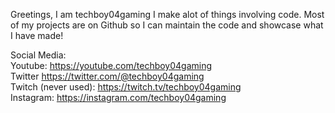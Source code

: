 Greetings, I am techboy04gaming
I make alot of things involving code.
Most of my projects are on Github so I can maintain the code and showcase what I have made!

Social Media:<br/>
Youtube: <https://youtube.com/techboy04gaming> <br/>
Twitter <https://twitter.com/@techboy04gaming> <br/>
Twitch (never used): <https://twitch.tv/techboy04gaming> <br/>
Instagram: <https://instagram.com/techboy04gaming> <br/>



<!---
techboy04/techboy04 is a ✨ special ✨ repository because its `README.md` (this file) appears on your GitHub profile.
You can click the Preview link to take a look at your changes.
--->

